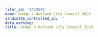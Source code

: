 ```yaml
---
filer_id: '1423541'
name: Hodge 4 Oakland City Council 2020
candidate_controlled_id: ''
data_warning: 
title: Hodge 4 Oakland City Council 2020
---
```

